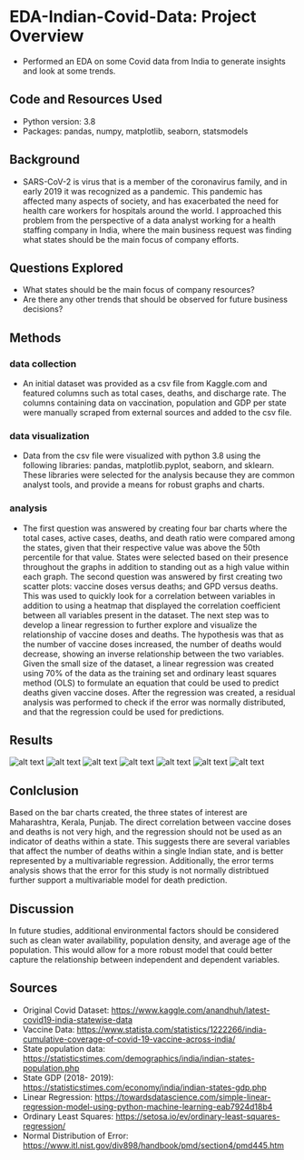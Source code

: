 # EDA-Indian-Covid-Data: Project Overview
* Performed an EDA on some Covid data from India to generate insights and look at some trends. 

## Code and Resources Used
* Python version: 3.8
* Packages: pandas, numpy, matplotlib, seaborn, statsmodels

## Background
* SARS-CoV-2 is virus that is a member of the coronavirus family, and in early 2019 it was recognized as a pandemic. This pandemic has affected many aspects of society, and has exacerbated the need for health care workers for hospitals around the world. I approached this problem from the perspective of a data analyst working for a health staffing company in India, where the main business request was finding what states should be the main focus of company efforts. 

## Questions Explored
* What states should be the main focus of company resources?
* Are there any other trends that should be observed for future business decisions?

## Methods
### data collection
   * An initial dataset was provided as a csv file from Kaggle.com and featured columns such as total cases, deaths, and discharge rate. The columns containing data on vaccination, population and GDP per state were manually scraped from external sources and added to the csv file.
### data visualization
  * Data from the csv file were visualized with python 3.8 using the following libraries: pandas, matplotlib.pyplot, seaborn, and sklearn. These libraries were selected for the analysis because they are common analyst tools, and provide a means for robust graphs and charts.
### analysis 
   * The first question was answered by creating four bar charts where the total cases, active cases, deaths, and death ratio were compared among the states, given that their respective value was above the 50th percentile for that value. States were selected based on their presence throughout the graphs in addition to standing out as a high value within each graph. 
The second question was answered by first creating two scatter plots: vaccine doses versus deaths; and GPD versus deaths. This was used to quickly look for a correlation between variables in addition to using a heatmap that displayed the correlation coefficient between all variables present in the dataset. The next step was to develop a linear regression to further explore and visualize the relationship of vaccine doses and deaths. The hypothesis was that as the number of vaccine doses increased, the number of deaths would decrease, showing an inverse relationship between the two variables. Given the small size of the dataset, a linear regression was created using 70% of the data as the training set and ordinary least squares method (OLS) to formulate an equation that could be used to predict deaths given vaccine doses.  After the regression was created, a residual analysis was performed to check if the error was normally distributed, and that the regression could be used for predictions.

## Results
![alt text](https://github.com/lazyrandy/EDA-Indian-Covid-Data/blob/main/graphs/Active%20Covid%20Cases%20Above%2050th%20Percentile.png)
![alt text](https://github.com/lazyrandy/EDA-Indian-Covid-Data/blob/main/graphs/Covid%20Death%20Ratio%20Above%2050th%20Percentile.png)
![alt text](https://github.com/lazyrandy/EDA-Indian-Covid-Data/blob/main/graphs/Covid%20Deaths%20Above%2050th%20Percentile.png)
![alt text](https://github.com/lazyrandy/EDA-Indian-Covid-Data/blob/main/graphs/Total%20Cases%20Above%2050th%20Percentile.png)
![alt text](https://github.com/lazyrandy/EDA-Indian-Covid-Data/blob/main/graphs/Correlation%20coefficient%20heatmap.png)
![alt text](https://github.com/lazyrandy/EDA-Indian-Covid-Data/blob/main/graphs/Training%20Linear%20Regression%20Plotted.png)
![alt text](https://github.com/lazyrandy/EDA-Indian-Covid-Data/blob/main/graphs/Error%20Terms%20Visualized.png)
## Conlclusion
Based on the bar charts created, the three states of interest are Maharashtra, Kerala, Punjab. The direct correlation between vaccine doses and deaths is not very high, and the regression should not be used as an indicator of deaths within a state. This suggests there are several variables that affect the number of deaths within a single Indian state, and is better represented by a multivariable regression. Additionally, the error terms analysis shows that the error for this study is not normally distribtued further support a multivariable model for death prediction.

## Discussion
In future studies, additional environmental factors should be considered such as clean water availability, population density, and average age of the population. This would allow for a more robust model that could better capture the relationship between independent and dependent variables. 

## Sources
* Original Covid Dataset: https://www.kaggle.com/anandhuh/latest-covid19-india-statewise-data
* Vaccine Data: https://www.statista.com/statistics/1222266/india-cumulative-coverage-of-covid-19-vaccine-across-india/
* State population data: https://statisticstimes.com/demographics/india/indian-states-population.php
* State GDP (2018- 2019): https://statisticstimes.com/economy/india/indian-states-gdp.php
* Linear Regression: https://towardsdatascience.com/simple-linear-regression-model-using-python-machine-learning-eab7924d18b4
* Ordinary Least Squares: https://setosa.io/ev/ordinary-least-squares-regression/
* Normal Distribution of Error: https://www.itl.nist.gov/div898/handbook/pmd/section4/pmd445.htm
